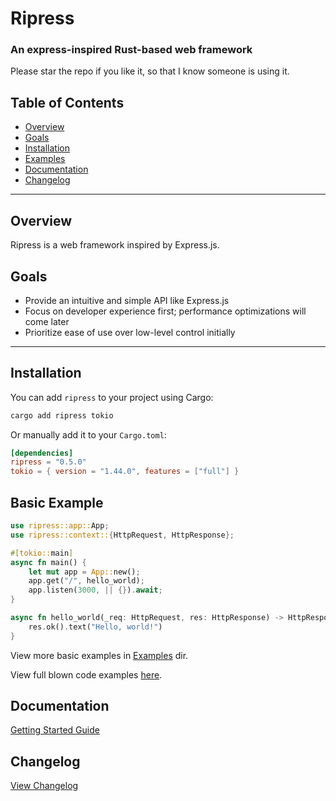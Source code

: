 # Ripress

### An express-inspired Rust-based web framework

Please star the repo if you like it, so that I know someone is using it.

## Table of Contents

- [Overview](#overview)
- [Goals](#goals)
- [Installation](#installation)
- [Examples](#basic-example)
- [Documentation](#documentation)
- [Changelog](#changelog)

---

## Overview

Ripress is a web framework inspired by Express.js.

## Goals

- Provide an intuitive and simple API like Express.js
- Focus on developer experience first; performance optimizations will come later
- Prioritize ease of use over low-level control initially

---

## Installation

You can add `ripress` to your project using Cargo:

```sh
cargo add ripress tokio
```

Or manually add it to your `Cargo.toml`:

```toml
[dependencies]
ripress = "0.5.0"
tokio = { version = "1.44.0", features = ["full"] }
```

## Basic Example

```rust
use ripress::app::App;
use ripress::context::{HttpRequest, HttpResponse};

#[tokio::main]
async fn main() {
    let mut app = App::new();
    app.get("/", hello_world);
    app.listen(3000, || {}).await;
}

async fn hello_world(_req: HttpRequest, res: HttpResponse) -> HttpResponse {
    res.ok().text("Hello, world!")
}
```

View more basic examples in [Examples](./docs/example/) dir.

View full blown code examples [here](https://github.com/Guru901/ripress-examples).

## Documentation

[Getting Started Guide](./docs/getting-started.md)

## Changelog

[View Changelog](./CHANGELOG.md)
